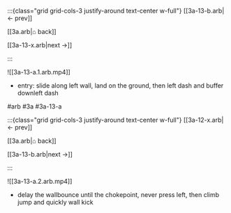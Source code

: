 :::{class="grid grid-cols-3 justify-around text-center w-full"}
[[3a-13-b.arb|← prev]]

[[3a.arb|⌂ back]]

[[3a-13-x.arb|next →]]

:::

![[3a-13-a.1.arb.mp4]]

* entry: slide along left wall, land on the ground, then left dash and buffer downleft dash

#arb #3a #3a-13-a

:::{class="grid grid-cols-3 justify-around text-center w-full"}
[[3a-12-x.arb|← prev]]

[[3a.arb|⌂ back]]

[[3a-13-b.arb|next →]]

:::

![[3a-13-a.2.arb.mp4]]

* delay the wallbounce until the chokepoint, never press left, then climb jump and quickly wall kick
